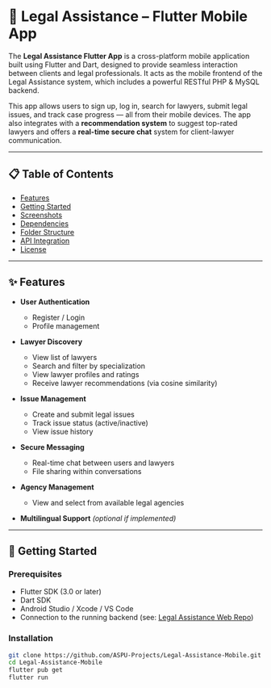 # 📱 Legal Assistance – Flutter Mobile App

The **Legal Assistance Flutter App** is a cross-platform mobile application built using Flutter and Dart, designed to provide seamless interaction between clients and legal professionals. It acts as the mobile frontend of the Legal Assistance system, which includes a powerful RESTful PHP & MySQL backend.

This app allows users to sign up, log in, search for lawyers, submit legal issues, and track case progress — all from their mobile devices. The app also integrates with a **recommendation system** to suggest top-rated lawyers and offers a **real-time secure chat** system for client-lawyer communication.

---

## 📋 Table of Contents
- [Features](#features)
- [Getting Started](#getting-started)
- [Screenshots](#screenshots)
- [Dependencies](#dependencies)
- [Folder Structure](#folder-structure)
- [API Integration](#api-integration)
- [License](#license)

---

## ✨ Features

- **User Authentication**
  - Register / Login
  - Profile management

- **Lawyer Discovery**
  - View list of lawyers
  - Search and filter by specialization
  - View lawyer profiles and ratings
  - Receive lawyer recommendations (via cosine similarity)

- **Issue Management**
  - Create and submit legal issues
  - Track issue status (active/inactive)
  - View issue history

- **Secure Messaging**
  - Real-time chat between users and lawyers
  - File sharing within conversations

- **Agency Management**
  - View and select from available legal agencies

- **Multilingual Support** *(optional if implemented)*

---

## 🚀 Getting Started

### Prerequisites
- Flutter SDK (3.0 or later)
- Dart SDK
- Android Studio / Xcode / VS Code
- Connection to the running backend (see: [Legal Assistance Web Repo](https://github.com/ASPU-Projects/Legal-Assistance.git))

### Installation

```bash
git clone https://github.com/ASPU-Projects/Legal-Assistance-Mobile.git
cd Legal-Assistance-Mobile
flutter pub get
flutter run
